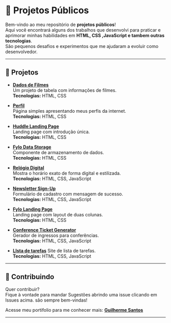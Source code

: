 
# 📂 Projetos Públicos

Bem-vindo ao meu repositório de **projetos públicos**!  
Aqui você encontrará alguns dos trabalhos que desenvolvi para praticar e aprimorar minhas habilidades em **HTML, CSS ,JavaScript e tambem outras tecnologias**.  
São pequenos desafios e experimentos que me ajudaram a evoluir como desenvolvedor.

---

## 🚀 Projetos

- **[Dados de Filmes](https://guilhermesantosi.github.io/projetos-publicos/dados-de-filmes)**  
  Um projeto de tabela com informações de filmes.<br>
  **Tecnologias:** HTML, CSS

- **[Perfil](https://guilhermesantosi.github.io/projetos-publicos/Perfil)**  
  Página simples apresentando meus perfis da internet.<br>
  **Tecnologias:** HTML, CSS

- **[Huddle Landing Page](https://guilhermesantosi.github.io/projetos-publicos/huddle-landing-page-with-single-introductory-section-master)**  
  Landing page com introdução única.<br>
  **Tecnologias:** HTML, CSS

- **[Fylo Data Storage](https://guilhermesantosi.github.io/projetos-publicos/fylo-data-storage-component-master/)**  
  Componente de armazenamento de dados.<br>
  **Tecnologias:** HTML, CSS

- **[Relógio Digital](https://guilhermesantosi.github.io/projetos-publicos/R%C3%A9logio-Digital/)**  
  Mostra o horário exato de forma digital e estilizada.<br>
  **Tecnologias:** HTML, CSS, JavaScript

- **[Newsletter Sign-Up](https://guilhermesantosi.github.io/projetos-publicos/newsletter-sign-up-with-success-message-main/newsletter-sign-up-with-success-message-main/)**  
  Formulário de cadastro com mensagem de sucesso.<br>
  **Tecnologias:** HTML, CSS, JavaScript

- **[Fylo Landing Page](https://guilhermesantosi.github.io/projetos-publicos/fylo-landing-page-with-two-column-layout-master/)**  
  Landing page com layout de duas colunas.<br>
  **Tecnologias:** HTML, CSS
  
- **[Conference Ticket Generator](https://guilhermesantosi.github.io/projetos-publicos/conference-ticket-generator-main/)**  
  Gerador de ingressos para conferências.<br>
  **Tecnologias:** HTML, CSS, JavaScript

- **[LIsta de tarefas](https://guilhermesantosi.github.io/projetos-publicos/lista-de-tarefas/)**
   Site de lista de tarefas.<br>
  **Tecnologias:** HTML, CSS, JavaScript

---

## 🤝 Contribuindo

Quer contribuir?  
Fique à vontade para mandar Sugestões  abrindo uma issue clicando em Issues acima. são sempre bem-vindas!

Acesse meu portifolio para me conhecer mais:
**[Guilherme Santos](https://github.com/guilhermesantosi/profile)**

---



